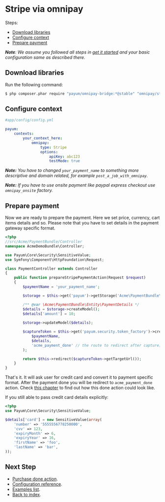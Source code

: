 # Stripe via omnipay

Steps:

* [Download libraries](#download-libraries)
* [Configure context](#configure-context)
* [Prepare payment](#prepare-payment)

_**Note**: We assume you followed all steps in [get it started](https://github.com/Payum/PayumBundle/blob/master/Resources/doc/get_it_started.md) and your basic configuration same as described there._

## Download libraries

Run the following command:

```bash
$ php composer.phar require "payum/omnipay-bridge:*@stable" "omnipay/stripe:~2.0"
```

## Configure context

```yaml
#app/config/config.yml

payum:
    contexts:
        your_context_here:
            omnipay:
                type: Stripe
                options:
                    apiKey: abc123
                    testMode: true
```

_**Note:** You have to changed `your_payment_name` to something more descriptive and domain related, for example `post_a_job_with_omnipay`._

_**Note:** If you have to use onsite payment like paypal express checkout use `omnipay_onsite` factory._

## Prepare payment

Now we are ready to prepare the payment. Here we set price, currency, cart items details and so.
Please note that you have to set details in the payment gateway specific format.

```php
<?php
//src/Acme/PaymentBundle/Controller
namespace AcmeDemoBundle\Controller;

use Payum\Core\Security\SensitiveValue;
use Symfony\Component\HttpFoundation\Request;

class PaymentController extends Controller
{
    public function prepareStripePaymentAction(Request $request)
    {
        $paymentName = 'your_payment_name';

        $storage = $this->get('payum')->getStorage('Acme\PaymentBundle\Entity\PaymentDetails');

        /** @var \Acme\PaymentBundle\Entity\PaymentDetails */
        $details = $storage->createModel();
        $details['amount'] = 10;
        
        $storage->updateModel($details);

        $captureToken = $this->get('payum.security.token_factory')->createCaptureToken(
            $paymentName,
            $details,
            'acme_payment_done' // the route to redirect after capture;
        );

        return $this->redirect($captureToken->getTargetUrl());
    }
}
```

That's it. It will ask user for credit card and convert it to payment specific format. After the payment done you will be redirect to `acme_payment_done` action.
Check [this chapter](https://github.com/Payum/PayumBundle/blob/master/Resources/doc/purchase_done_action.md) to find out how this done action could look like.

If you still able to pass credit card details explicitly:

```php
<?php
use Payum\Core\Security\SensitiveValue;

$details['card'] = new SensitiveValue(array(
    'number' => '5555556778250000',
    'cvv' => 123,
    'expiryMonth' => 6,
    'expiryYear' => 16,
    'firstName' => 'foo',
    'lastName' => 'bar',
));
```

## Next Step

* [Purchase done action](https://github.com/Payum/PayumBundle/blob/master/Resources/doc/purchase_done_action.md).
* [Configuration reference](https://github.com/Payum/PayumBundle/blob/master/Resources/doc/configuration_reference.md).
* [Examples list](https://github.com/Payum/PayumBundle/blob/master/Resources/doc/custom_purchase_examples.md).
* [Back to index](https://github.com/Payum/PayumBundle/blob/master/Resources/doc/index.md).
